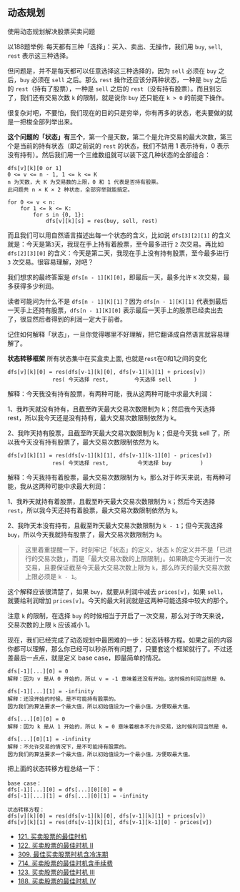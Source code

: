 ## 动态规划

使用动态规划解决股票买卖问题

以188题举例:
每天都有三种「选择」：买入、卖出、无操作，我们用 `buy`, `sell`, `rest` 表示这三种选择。

但问题是，并不是每天都可以任意选择这三种选择的，因为 `sell` 必须在 `buy` 之后，`buy` 必须在 `sell` 之后。那么 `rest` 操作还应该分两种状态，一种是 `buy` 之后的 `rest`（持有了股票），一种是 `sell` 之后的 `rest`（没有持有股票）。而且别忘了，我们还有交易次数 `k` 的限制，就是说你 `buy` 还只能在 `k > 0` 的前提下操作。

很复杂对吧，不要怕，我们现在的目的只是穷举，你有再多的状态，老夫要做的就是一把梭全部列举出来。

**这个问题的「状态」有三个**，第一个是天数，第二个是允许交易的最大次数，第三个是当前的持有状态（即之前说的 `rest` 的状态，我们不妨用 1 表示持有，0 表示没有持有）。然后我们用一个三维数组就可以装下这几种状态的全部组合：
```
dfs[v][k][0 or 1]
0 <= v <= n - 1, 1 <= k <= K
n 为天数，大 K 为交易数的上限，0 和 1 代表是否持有股票。
此问题共 n × K × 2 种状态，全部穷举就能搞定。

for 0 <= v < n:
    for 1 <= k <= K:
        for s in {0, 1}:
            dfs[v][k][s] = res(buy, sell, rest)
```
而且我们可以用自然语言描述出每一个状态的含义，比如说 `dfs[3][2][1]` 的含义就是：今天是第`3`天，我现在手上持有着股票，至今最多进行 `2` 次交易。再比如 `dfs[2][3][0]` 的含义：今天是第二天，我现在手上没有持有股票，至今最多进行 `3` 次交易。很容易理解，对吧？

我们想求的最终答案是 `dfs[n - 1][K][0]`，即最后一天，最多允许 `K` 次交易，最多获得多少利润。

读者可能问为什么不是 `dfs[n - 1][K][1]`？因为 `dfs[n - 1][K][1]` 代表到最后一天手上还持有股票，`dfs[n - 1][K][0]` 表示最后一天手上的股票已经卖出去了，很显然后者得到的利润一定大于前者。

记住如何解释「状态」，一旦你觉得哪里不好理解，把它翻译成自然语言就容易理解了。

**状态转移框架**
所有状态集中在买盒卖上面, 也就是`rest`在0和1之间的变化
```
dfs[v][k][0] = res(dfs[v-1][k][0], dfs[v-1][k][1] + prices[v])
              res( 今天选择 rest,        今天选择 sell       )
```
解释：今天我没有持有股票，有两种可能，我从这两种可能中求最大利润：

1、我昨天就没有持有，且截至昨天最大交易次数限制为 k；然后我今天选择 rest，所以我今天还是没有持有，最大交易次数限制依然为 k。

2、我昨天持有股票，且截至昨天最大交易次数限制为 k；但是今天我 sell 了，所以我今天没有持有股票了，最大交易次数限制依然为 k。

```
dfs[v][k][1] = res(dfs[v-1][k][1], dfs[v-1][k-1][0] - prices[v])
              res( 今天选择 rest,         今天选择 buy         )
```

解释：今天我持有着股票，最大交易次数限制为 `k`，那么对于昨天来说，有两种可能，我从这两种可能中求最大利润：

1、我昨天就持有着股票，且截至昨天最大交易次数限制为 `k`；然后今天选择 `rest`，所以我今天还持有着股票，最大交易次数限制依然为 `k`。

2、我昨天本没有持有，且截至昨天最大交易次数限制为 `k - 1`；但今天我选择 `buy`，所以今天我就持有股票了，最大交易次数限制为 `k`。

> 这里着重提醒一下，时刻牢记「状态」的定义，状态 `k` 的定义并不是「已进行的交易次数」，而是「最大交易次数的上限限制」。如果确定今天进行一次交易，且要保证截至今天最大交易次数上限为 `k`，那么昨天的最大交易次数上限必须是 `k - 1`。

这个解释应该很清楚了，如果 `buy`，就要从利润中减去 `prices[v]`，如果 `sell`，就要给利润增加 `prices[v]`。今天的最大利润就是这两种可能选择中较大的那个。

注意 `k` 的限制，在选择 `buy` 的时候相当于开启了一次交易，那么对于昨天来说，交易次数的上限 `k` 应该减小 1。

现在，我们已经完成了动态规划中最困难的一步：状态转移方程。如果之前的内容你都可以理解，那么你已经可以秒杀所有问题了，只要套这个框架就行了。不过还差最后一点点，就是定义 base case，即最简单的情况。

```
dfs[-1][...][0] = 0
解释：因为 v 是从 0 开始的，所以 v = -1 意味着还没有开始，这时候的利润当然是 0。

dfs[-1][...][1] = -infinity
解释：还没开始的时候，是不可能持有股票的。
因为我们的算法要求一个最大值，所以初始值设为一个最小值，方便取最大值。

dfs[...][0][0] = 0
解释：因为 k 是从 1 开始的，所以 k = 0 意味着根本不允许交易，这时候利润当然是 0。

dfs[...][0][1] = -infinity
解释：不允许交易的情况下，是不可能持有股票的。
因为我们的算法要求一个最大值，所以初始值设为一个最小值，方便取最大值。
```
把上面的状态转移方程总结一下：
```
base case：
dfs[-1][...][0] = dfs[...][0][0] = 0
dfs[-1][...][1] = dfs[...][0][1] = -infinity

状态转移方程：
dfs[v][k][0] = res(dfs[v-1][k][0], dfs[v-1][k][1] + prices[v])
dfs[v][k][1] = res(dfs[v-1][k][1], dfs[v-1][k-1][0] - prices[v])
```

- [121. 买卖股票的最佳时机](https://github.com/gooohlan/leetcode/blob/master/DP/Stock/121.go)
- [122. 买卖股票的最佳时机 II](https://github.com/gooohlan/leetcode/blob/master/DP/Stock/122.go)
- [309. 最佳买卖股票时机含冷冻期](https://github.com/gooohlan/leetcode/blob/master/DP/Stock/309.go)
- [714. 买卖股票的最佳时机含手续费](https://github.com/gooohlan/leetcode/blob/master/DP/Stock/714.go)
- [123. 买卖股票的最佳时机 III](https://github.com/gooohlan/leetcode/blob/master/DP/Stock/123.go)
- [188. 买卖股票的最佳时机 IV](https://github.com/gooohlan/leetcode/blob/master/DP/Stock/188.go)
